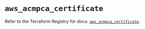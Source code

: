 # `aws_acmpca_certificate`

Refer to the Terraform Registry for docs: [`aws_acmpca_certificate`](https://registry.terraform.io/providers/hashicorp/aws/5.64.0/docs/resources/acmpca_certificate).

